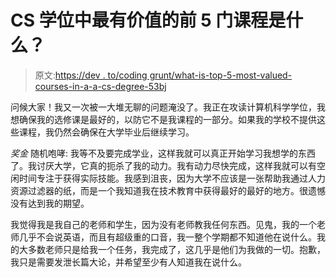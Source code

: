 # CS 学位中最有价值的前 5 门课程是什么？

> 原文:[https://dev . to/coding grunt/what-is-top-5-most-valued-courses-in-a-a-cs-degree-53bj](https://dev.to/codinggrunt/what-is-top-5-most-valuable-courses-in-a-cs-degree-53bj)

问候大家！我又一次被一大堆无聊的问题淹没了。我正在攻读计算机科学学位，我想确保我的选修课是最好的，以防它不是我课程的一部分。如果我的学校不提供这些课程，我仍然会确保在大学毕业后继续学习。

*奖金*
随机咆哮:
我等不及要完成学业，这样我就可以真正开始学习我想学的东西了。我讨厌大学，它真的扼杀了我的动力。我有动力尽快完成，这样我就可以有空闲时间专注于获得实际技能。我感到沮丧，因为大学不应该是一张帮助我通过人力资源过滤器的纸，而是一个我知道我在技术教育中获得最好的最好的地方。很遗憾没有达到我的期望。

我觉得我是我自己的老师和学生，因为没有老师教我任何东西。见鬼，我的一个老师几乎不会说英语，而且有超级重的口音，我一整个学期都不知道他在说什么。我的大多数老师只是给我一个任务，我完成了，这几乎是他们为我做的一切。抱歉，我只是需要发泄长篇大论，并希望至少有人知道我在说什么。